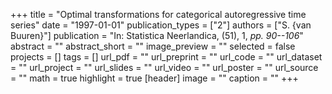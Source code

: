 +++
title = "Optimal transformations for categorical autoregressive time series"
date = "1997-01-01"
publication_types = ["2"]
authors = ["S. {van Buuren}"]
publication = "In: Statistica Neerlandica, (51), 1, _pp. 90--106_"
abstract = ""
abstract_short = ""
image_preview = ""
selected = false
projects = []
tags = []
url_pdf = ""
url_preprint = ""
url_code = ""
url_dataset = ""
url_project = ""
url_slides = ""
url_video = ""
url_poster = ""
url_source = ""
math = true
highlight = true
[header]
image = ""
caption = ""
+++

